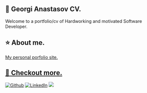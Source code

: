 <h2>👋 Georgi Anastasov CV.</h1>
<p>Welcome to a portfolio/cv of Hardworking and motivated Software Developer.</p>
  
<h2>⭐ About me.</h3>
<a href="https://georgianastasov.github.io/anastasov-cv.github.io/" target="_blank" alt="georgianastasov's porfolio">My personal porfolio site.

<h2>💬 Checkout more.</h3>
<p><a href="https://stackblitz.com/@georgianastasov" target="_blank"><img alt="Github" src="https://img.shields.io/badge/StackBlitz-%2312100E.svg?&style=for-the-badge&logo=StackBlitz&logoColor=white" /></a> <a href="https://www.linkedin.com/in/georgi-anastasov-97a733240/" target="_blank"><img alt="LinkedIn" src="https://img.shields.io/badge/linkedin-%230077B5.svg?&style=for-the-badge&logo=linkedin&logoColor=white" /></a> <a href="https://www.instagram.com/georgiaanastasov/"><img src="https://img.shields.io/badge/instagram-%23E4405F.svg?&style=for-the-badge&logo=instagram&logoColor=white"></a></p>
